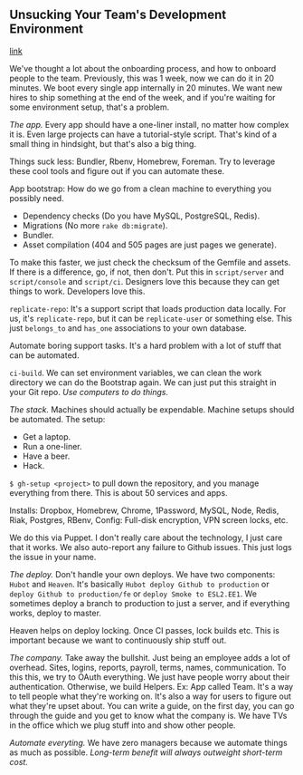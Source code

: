 ## Unsucking Your Team's Development Environment
[link](http://zachholman.com/talk/unsucking-your-teams-development-environment/)

We've thought a lot about the onboarding process, and how to onboard people to the team. Previously, this was 1 week, now we can do it in 20 minutes. We boot every single app internally in 20 minutes. We want new hires to ship something at the end of the week, and if you're waiting for some environment setup, that's a problem.

*The app.* Every app should have a one-liner install, no matter how complex it is. Even large projects can have a tutorial-style script. That's kind of a small thing in hindsight, but that's also a big thing.

Things suck less: Bundler, Rbenv, Homebrew, Foreman. Try to leverage these cool tools and figure out if you can automate these.

App bootstrap: How do we go from a clean machine to everything you possibly need.

- Dependency checks (Do you have MySQL, PostgreSQL, Redis).
- Migrations (No more `rake db:migrate`).
- Bundler.
- Asset compilation (404 and 505 pages are just pages we generate).

To make this faster, we just check the checksum of the Gemfile and assets. If there is a difference, go, if not, then don't. Put this in `script/server` and `script/console` and `script/ci`. Designers love this because they can get things to work. Developers love this.

`replicate-repo`: It's a support script that loads production data locally. For us, it's `replicate-repo`, but it can be `replicate-user` or something else. This just `belongs_to` and `has_one` associations to your own database.

Automate boring support tasks. It's a hard problem with a lot of stuff that can be automated.

`ci-build`. We can set environment variables, we can clean the work directory we can do the Bootstrap again. We can just put this straight in your Git repo. *Use computers to do things.*

*The stack.* Machines should actually be expendable. Machine setups should be automated. The setup:

- Get a laptop.
- Run a one-liner.
- Have a beer.
- Hack.

`$ gh-setup <project>` to pull down the repository, and you manage everything from there. This is about 50 services and apps.

Installs: Dropbox, Homebrew, Chrome, 1Password, MySQL, Node, Redis, Riak, Postgres, RBenv, Config: Full-disk encryption, VPN screen locks, etc.

We do this via Puppet. I don't really care about the technology, I just care that it works. We also auto-report any failure to Github issues. This just logs the issue in your name.

*The deploy.* Don't handle your own deploys. We have two components: `Hubot` and `Heaven`. It's basically `Hubot deploy Github to production` or `deploy Github to production/fe` or `deploy Smoke to ESL2.EE1`. We sometimes deploy a branch to production to just a server, and if everything works, deploy to master.

Heaven helps on deploy locking. Once CI passes, lock builds etc. This is important because we want to continuously ship stuff out.

*The company.* Take away the bullshit. Just being an employee adds a lot of overhead. Sites, logins, reports, payroll, terms, names, communication. To this this, we try to OAuth everything. We just have people worry about their authentication. Otherwise, we build Helpers. Ex: App called Team. It's a way to tell people what they're working on. It's also a way for users to figure out what they're upset about. You can write a guide, on the first day, you can go through the guide and you get to know what the company is. We have TVs in the office which we plug stuff into and show other people.

*Automate everyting.* We have zero managers because we automate things as much as possible. *Long-term benefit will always outweight short-term cost.*
